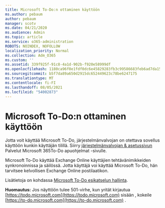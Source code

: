```yaml
---
title: Microsoft To-Do:n ottaminen käyttöön
ms.author: pebaum
author: pebaum
manager: scotv
ms.date: 04/21/2020
ms.audience: Admin
ms.topic: article
ms.service: o365-administration
ROBOTS: NOINDEX, NOFOLLOW
localization_priority: Normal
ms.collection: Adm_O365
ms.custom: ''
ms.assetid: 339f925f-91c8-4a1d-902b-f920e58999df
ms.openlocfilehash: 1180ca96f0e1fdf0dc6e45829283fb3c99586683feb6ad7da1571fc05f41c48d
ms.sourcegitcommit: b5f7da89a650d2915dc652449623c78be6247175
ms.translationtype: MT
ms.contentlocale: fi-FI
ms.lasthandoff: 08/05/2021
ms.locfileid: "54002873"
---
```

# <a name="how-to-enable-microsoft-to-do"></a>Microsoft To-Do:n ottaminen käyttöön

Jotta voit käyttää Microsoft To-Do, järjestelmänvalvojan on otettava sovellus käyttöön kunkin käyttäjän tilillä. Siirry [järjestelmänvalvojan &amp; asetussivun](https://portal.office.com/adminportal/home#/Settings/ServicesAndAddIns) Palvelut Microsoft 365To-Do apuohjelmat -sivulle.
  
Microsoft To-Do käyttää Exchange Online käyttäjien tehtävänimikkeiden synkronoinnissa ja säilössä. Jotta käyttäjä voi käyttää Microsoft To-Do, hän tarvitsee kelvollisen Exchange Online postilaatikon.
  
Lisätietoja on kohdassa [Microsoft To-Do esikatselun hallinta](https://support.office.com/article/490c1a8c-2333-4952-8125-841afadb9620.aspx).
  
 **Huomautus:** Jos näyttöön tulee 501-virhe, kun yrität kirjautua [https://todo.microsoft.com](https://todo.microsoft.com) sisään , kokeile [https://to-do.microsoft.com](https://to-do.microsoft.com) .
  

